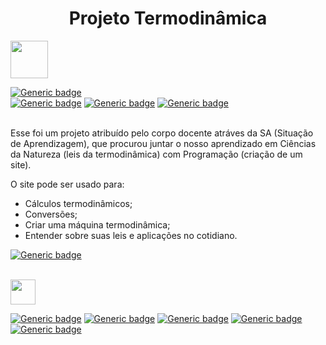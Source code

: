 <h1 align="center">Projeto Termodinâmica</h1>

<img width="60" height="60" src="./img/">

[![Generic badge](https://img.shields.io/badge/Concluído-green.svg)]()
<br>
[![Generic badge](https://img.shields.io/badge/HTML-pink.svg)]()
[![Generic badge](https://img.shields.io/badge/JavaScript-pink.svg)]()
[![Generic badge](https://img.shields.io/badge/CSS-pink.svg)]()

<br>
Esse foi um projeto atribuído pelo corpo docente atráves da SA (Situação de Aprendizagem), que procurou juntar o nosso aprendizado em Ciências da Natureza (leis da termodinâmica) com Programação (criação de um site).

O site pode ser usado para:
- Cálculos termodinâmicos;
- Conversões;
- Criar uma máquina termodinâmica;
- Entender sobre suas leis e aplicações no cotidiano.

[![Generic badge](https://img.shields.io/badge/LINK-blue.svg)](https://projetotermodinamica.netlify.app/cotidiano.html)

<br>

<img width="40px"  src="https://user-images.githubusercontent.com/100868145/180833515-ad9b0ac7-fa93-43f6-865e-fda752c2a591.png" width="40" height="40">


[![Generic badge](https://img.shields.io/badge/Raquel-pink.svg)](https://github.com/raquelm16)
[![Generic badge](https://img.shields.io/badge/Isadora-pink.svg)](https://github.com/isaws06)
[![Generic badge](https://img.shields.io/badge/Yuri-pink.svg)](https://github.com/YuriCast)
[![Generic badge](https://img.shields.io/badge/Julia-pink.svg)](https://github.com/ramosjw)
[![Generic badge](https://img.shields.io/badge/Valentina-pink.svg)](https://github.com/valentinakgc)

